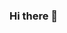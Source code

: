 ### Hi there 👋

<!--
**RosyMP/RosyMP** is a ✨ _special_ ✨ repository because its `README.md` (this file) appears on your GitHub profile.

Here are some ideas to get you started:

- 🌱 I’m currently learning Artificial Intelligence
- 👯 I’m looking to collaborate on everything Ai
- 🤔 I’m looking for help with resources to up my skills in Ai
- 📫 You can reach me via email: 

